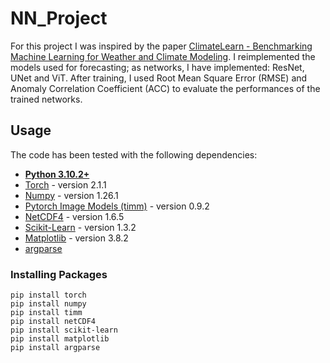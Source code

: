 # NN_Project
For this project I was inspired by the paper [ClimateLearn - Benchmarking Machine Learning for Weather and Climate Modeling](https://arxiv.org/pdf/2307.01909.pdf#:~:text=ClimateLearn%20supports%20data%20pre%2D%20processing,weather%20forecasting%2C%20downscaling%2C%20and%20climate). I reimplemented the models used for forecasting; as networks, I have implemented: ResNet, UNet and ViT. After training, I used Root Mean Square Error (RMSE) and Anomaly Correlation Coefficient (ACC) to evaluate the performances of the trained networks.

## Usage
The code has been tested with the following dependencies:
* [**Python 3.10.2+**](https://www.python.org/)
* [Torch](https://pytorch.org/) - version 2.1.1
* [Numpy](https://scipy.org/install.html) - version 1.26.1
* [Pytorch Image Models (timm)](https://timm.fast.ai/) - version 0.9.2
* [NetCDF4](https://unidata.github.io/netcdf4-python/) - version 1.6.5
* [Scikit-Learn](https://scikit-learn.org/stable/install.html) - version 1.3.2
* [Matplotlib](https://matplotlib.org/stable/users/installing/index.html#installation) - version 3.8.2
* [argparse](https://docs.python.org/3.11/library/argparse.html)

### Installing Packages
```
pip install torch
pip install numpy 
pip install timm
pip install netCDF4
pip install scikit-learn
pip install matplotlib
pip install argparse
```

